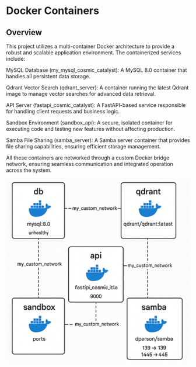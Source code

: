 # Docker Containers 

## Overview

This project utilizes a multi-container Docker architecture to provide a robust and scalable application environment. The containerized services include:

MySQL Database (my_mysql_cosmic_catalyst): A MySQL 8.0 container that handles all persistent data storage.

Qdrant Vector Search (qdrant_server): A container running the latest Qdrant image to manage vector searches for advanced data retrieval.

API Server (fastapi_cosmic_catalyst): A FastAPI-based service responsible for handling client requests and business logic.

Sandbox Environment (sandbox_api): A secure, isolated container for executing code and testing new features without affecting production.

Samba File Sharing (samba_server): A Samba server container that provides file sharing capabilities, ensuring efficient storage management.

All these containers are networked through a custom Docker bridge network, ensuring seamless communication and integrated operation across the system.




![Network Diagram](../images/docker_containers.png)